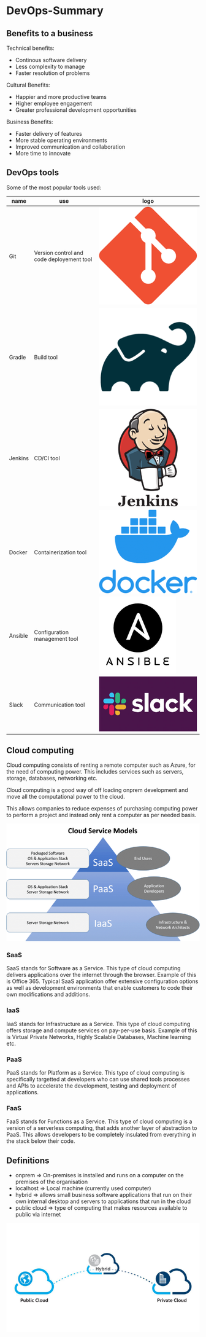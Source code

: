 # DevOps-Summary

## Benefits to a business

Technical benefits:

- Continous software delivery
- Less complexity to manage
- Faster resolution of problems

Cultural Benefits:

- Happier and more productive teams
- Higher employee engagement
- Greater professional development opportunities

Business Benefits:

- Faster delivery of features
- More stable operating environments
- Improved communication and collaboration
- More time to innovate

## DevOps tools

Some of the most popular tools used:

name | use | logo
-|-|-
Git | Version control and code deployement tool | ![git](img/git.png)
Gradle | Build tool | ![gradle](img/gradle.png)
Jenkins | CD/CI tool | ![jenkins](img/jenkins.png)
Docker | Containerization tool | ![docker](img/docker.png)
Ansible | Configuration management tool | ![ansible](img/ansible.png)
Slack | Communication tool | ![slack](img/slack.jpeg)

## Cloud computing

Cloud computing consists of renting a remote computer such as Azure, for the need of computing power. This includes services such as servers, storage, databases, networking etc.

Cloud computing is a good way of off loading onprem development and move all the computational power to the cloud.

This allows companies to reduce expenses of purchasing computing power to perform a project and instead only rent a computer as per needed basis.

![piramid](img/piramid.png)

### SaaS

SaaS stands for Software as a Service. This type of cloud computing delivers applications over the internet through the browser. Example of this is Office 365. Typical SaaS application offer extensive configuration options as well as development environments that enable customers to code their own modifications and additions.

### IaaS

IaaS stands for Infrastructure as a Service. This type of cloud computing offers storage and compute services on pay-per-use basis. Example of this is Virtual Private Networks, Highly Scalable Databases, Machine learning etc.

### PaaS

PaaS stands for Platform as a Service. This type of cloud computing is specifically targetted at developers who can use shared tools processes and APIs to accelerate the development, testing and deployment of applications.

### FaaS

FaaS stands for Functions as a Service. This type of cloud computing is a version of a serverless computing, that adds another layer of abstraction to PaaS. This allows developers to be completely insulated from everything in the stack below their code.

## Definitions

- onprem => On-premises is installed and runs on a computer on the premises of the organisation
- localhost => Local machine (currently used computer)
- hybrid => allows small business software applications that run on their own internal desktop and servers to applications that run in the cloud
- public cloud => type of computing that makes resources available to public via internet

![cloud](img/cloud.png)
